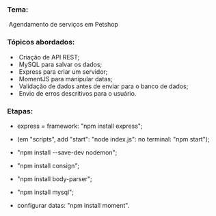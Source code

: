 ### Tema: 

​	Agendamento de serviços em Petshop

### Tópicos abordados:

- ​	Criação de API REST;
- ​	MySQL para salvar os dados;
- ​	Express para criar um servidor;
- ​	MomentJS para manipular datas;
- ​	Validação de dados antes de enviar para o banco de dados;
- ​	Envio de erros descritivos para o usuário.

### Etapas:

- express = framework:
  	"npm install express";

- (em "scripts", add "start": "node index.js":
  	no terminal: "npm start");

- "npm install --save-dev nodemon";

- "npm install consign";

- "npm install body-parser";

- "npm install mysql";

- configurar datas:
  	"npm install moment".